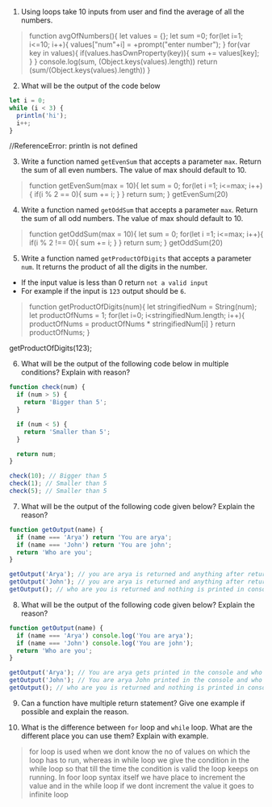 1. Using loops take 10 inputs from user and find the average of all the numbers.
>function avgOfNumbers(){
  let values = {};
  let sum =0;
  for(let i=1; i<=10; i++){
    values["num"+i] = +prompt("enter number");
  }
  for(var key in values){
    if(values.hasOwnProperty(key)){
      sum += values[key];
    }
  }
  console.log(sum, (Object.keys(values).length))
  return (sum/(Object.keys(values).length))
}
 
2. What will be the output of the code below

```js
let i = 0;
while (i < 3) {
  println('hi');
  i++;
}
```
//ReferenceError: println is not defined

3. Write a function named `getEvenSum` that accepts a parameter `max`. Return the sum of all even numbers. The value of max should default to 10.
>function getEvenSum(max = 10){
  let sum = 0;
  for(let i =1; i<=max; i++){
    if(i % 2 == 0){
      sum += i;
  }
  }
  return sum;
}
getEvenSum(20)

4. Write a function named `getOddSum` that accepts a parameter `max`. Return the sum of all odd numbers. The value of max should default to 10.
>function getOddSum(max = 10){
  let sum = 0;
  for(let i =1; i<=max; i++){
    if(i % 2 !== 0){
      sum += i;
  }
  }
  return sum;
}
getOddSum(20)

5. Write a function named `getProductOfDigits` that accepts a parameter `num`. It returns the product of all the digits in the number.

- If the input value is less than 0 return `not a valid input`
- For example if the input is `123` output should be `6`.
>function getProductOfDigits(num){
    let stringifiedNum = String(num);
    let productOfNums = 1;
    for(let i=0; i<stringifiedNum.length; i++){
      productOfNums = productOfNums * stringifiedNum[i]
    }
    return productOfNums;
}

getProductOfDigits(123);

6. What will be the output of the following code below in multiple conditions? Explain with reason?

```js
function check(num) {
  if (num > 5) {
    return 'Bigger than 5';
  }

  if (num < 5) {
    return 'Smaller than 5';
  }

  return num;
}

check(10); // Bigger than 5
check(1); // Smaller than 5
check(5); // Smaller than 5
```

7. What will be the output of the following code given below? Explain the reason?

```js
function getOutput(name) {
  if (name === 'Arya') return 'You are arya';
  if (name === 'John') return 'You are john';
  return 'Who are you';
}

getOutput('Arya'); // you are arya is returned and anything after return is not executed and ignored.
getOutput('John'); // you are arya is returned and anything after return is not executed and ignored.
getOutput(); // who are you is returned and nothing is printed in console
```

8. What will be the output of the following code given below? Explain the reason?

```js
function getOutput(name) {
  if (name === 'Arya') console.log('You are arya');
  if (name === 'John') console.log('You are john');
  return 'Who are you';
}

getOutput('Arya'); // You are arya gets printed in the console and who are you is returned
getOutput('John'); // You are arya John printed in the console and who are you is returned
getOutput(); // who are you is returned and nothing is printed in console
```

9. Can a function have multiple return statement? Give one example if possible and explain the reason.

10. What is the difference between `for` loop and `while` loop. What are the different place you can use them? Explain with example.
>for loop is used when we dont know the no of values on which the loop has to run, whereas in while loop we give the condition in the while loop so that till the time the condition is valid the loop keeps on running. 
In foor loop syntax itself we have place to increment the value and in the while loop if we dont increment the value it goes to infinite loop
